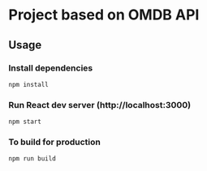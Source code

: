# Project based on OMDB API 


## Usage

### Install dependencies

```
npm install
```

### Run React dev server (http://localhost:3000)

```
npm start
```



### To build for production

```
npm run build
```
